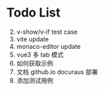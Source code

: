 # Todo List

2. v-show/v-if test case
3. vite update
4. monaco-editor update
5. vue3 多 tab 模式
6. 如何获取示例
7. 文档 github.io docuraus 部署
8. 添加测试用例
